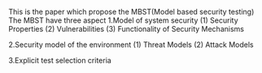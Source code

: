 This is the paper which propose the MBST(Model based security testing)
The MBST have three aspect 1.Model of system security (1) Security Properties (2) Vulnerabilities (3) Functionality of Security Mechanisms

2.Security model of the environment (1) Threat Models (2) Attack Models

3.Explicit test selection criteria
